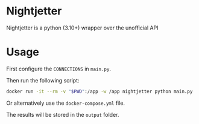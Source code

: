 # Nightjetter

Nightjetter is a python (3.10+) wrapper over the unofficial API

# Usage

First configure the `CONNECTIONS` in `main.py`.

Then run the following script:

```bash
docker run -it --rm -v "$PWD":/app -w /app nightjetter python main.py
```

Or alternatively use the `docker-compose.yml` file.

The results will be stored in the `output` folder.
